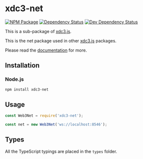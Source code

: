 # xdc3-net

[![NPM Package][npm-image]][npm-url] [![Dependency Status][deps-image]][deps-url] [![Dev Dependency Status][deps-dev-image]][deps-dev-url]

This is a sub-package of [xdc3.js][repo].

This is the net package used in other [xdc3.js][repo] packages.

Please read the [documentation][docs] for more.

## Installation

### Node.js

```bash
npm install xdc3-net
```

## Usage

```js
const Web3Net = require('xdc3-net');

const net = new Web3Net('ws://localhost:8546');
```

## Types

All the TypeScript typings are placed in the `types` folder.

[docs]: http://web3js.readthedocs.io/en/1.0/
[repo]: https://github.com/ethereum/xdc3.js
[npm-image]: https://img.shields.io/npm/v/xdc3-net.svg
[npm-url]: https://npmjs.org/package/xdc3-net
[deps-image]: https://david-dm.org/ethereum/xdc3.js/1.x/status.svg?path=packages/xdc3-net
[deps-url]: https://david-dm.org/ethereum/xdc3.js/1.x?path=packages/xdc3-net
[deps-dev-image]: https://david-dm.org/ethereum/xdc3.js/1.x/dev-status.svg?path=packages/xdc3-net
[deps-dev-url]: https://david-dm.org/ethereum/xdc3.js/1.x?type=dev&path=packages/xdc3-net
